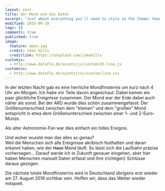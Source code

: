 ```yaml
---
layout: post
title: Der Mond und die Daten
excerpt: "Just about everything you'll need to style in the theme: headings, paragraphs, blockquotes, tables, code blocks, and more."
modified: 2015-09-28
tags: []
comments: true
published: true
image:
  feature: moon.jpg
  credit: Jake Hills
  creditlink: https://unsplash.com/jakehills
customjs:
  - http://www.dataflo.de/assets/js/custom/d3-line.js
customcss:
  - http://www.dataflo.de/assets/css/custom/line.css
---
```


In der letzten Nacht gab es eine herrliche Mondfinsternis um kurz nach 4 Uhr am Morgen. Ich habe mir Teile davon angeschaut. Dabei kamen ein paar glückliche Ereignisse zusammen. Der Mond war der Erde dabei auch näher als sonst. Bei der ARD wurde dies schön zusammengefasst: Der Größenunterschied zwischen dem "kleinen" und dem "großen" Mond entspricht in etwa dem Größenunterschied zwischen einer 1- und 2-Euro-Münze.

Als alter Astronomie-Fan war dies einfach ein tolles Ereignis.

Und woher wusste man das alles so genau?  
Weil die Menschen sich alle Ereignisse akribisch festhalten und daran erkannt haben, wie der ~~Hase~~ Mond läuft. So lässt sich die Laufbahn präzise vorhersagen... Darauf werde ich in Zukunft genauer eingehen, aber hier haben Menschen manuell Daten erfasst und ihre (richtigen) Schlüsse daraus gezogen.

Die nächste totale Mondfinsternis wird in Deutschland übrigens erst wieder am 27. August 2018 sichtbar sein. Hoffen wir, dass das Wetter wieder mitspielt.

<div id="d3-line"></div>
